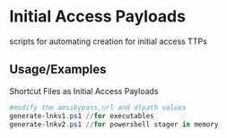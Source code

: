 
# Initial Access Payloads

scripts for automating creation for initial access TTPs


## Usage/Examples

Shortcut Files as Initial Access Payloads


```powershell
#modify the amsibypass,url and dlpath values
generate-lnkv1.ps1 //for executables
generate-lnkv2.ps1 //for powershell stager in memory

